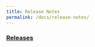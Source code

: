 ```yaml
---
title: Release Notes
permalink: /docs/release-notes/
---
```


###   [Releases](https://github.com/CenturyLinkCloud/mdw/releases)

